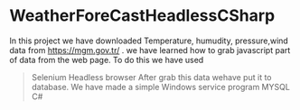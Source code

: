 # WeatherForeCastHeadlessCSharp
In this project we have downloaded Temperature, humudity, pressure,wind data from  https://mgm.gov.tr/ . we have learned how to grab javascript part of data from the web page. To do this we have used

>Selenium Headless browser
After grab this data wehave put it to database. We have made a 
>simple Windows service program 
>MYSQL C#
